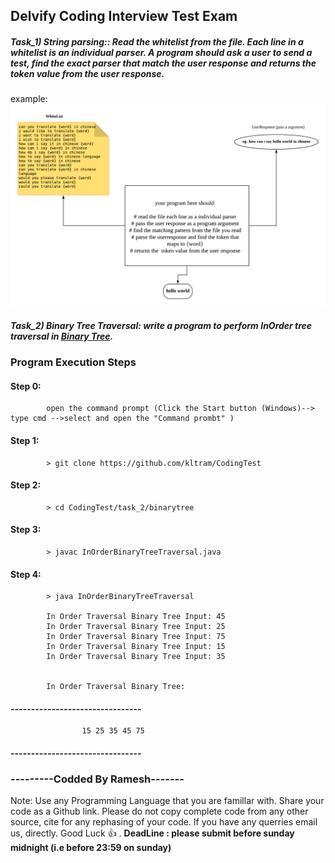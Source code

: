 ## Delvify Coding Interview Test Exam

##### Task_1) String parsing:: Read the whitelist from the file. Each line in a whitelist is an individual parser. A program should ask a user to send a test, find the exact parser that match the user response and returns the token value from the user response. 
example: ![Task 1](/images/Task1.png)

##### Task_2) Binary Tree Traversal: write a program to perform InOrder tree traversal in [Binary Tree](https://en.wikipedia.org/wiki/Tree_traversal).
	
###	Program Execution Steps

####	Step 0: 
			open the command prompt (Click the Start button (Windows)--> type cmd -->select and open the "Command prombt" )
####	Step 1: 
			> git clone https://github.com/kltram/CodingTest
####	Step 2: 
			> cd CodingTest/task_2/binarytree
####	Step 3: 
			> javac InOrderBinaryTreeTraversal.java
####	Step 4: 
			> java InOrderBinaryTreeTraversal
			
			In Order Traversal Binary Tree Input: 45
			In Order Traversal Binary Tree Input: 25
			In Order Traversal Binary Tree Input: 75
			In Order Traversal Binary Tree Input: 15
			In Order Traversal Binary Tree Input: 35

			
			In Order Traversal Binary Tree:

####						--------------------------------
					15 25 35 45 75
####					--------------------------------

###					---------Codded By Ramesh-------
	


Note: Use any Programming Language that you are famillar with. Share your code as a Github link. Please do not copy complete code from any other source, cite for any rephasing of your code. If you have any querries email us, directly.
Good Luck :+1: .
**DeadLine : please submit before sunday midnight (i.e before 23:59 on sunday)**
